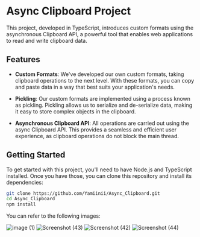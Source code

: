 # Async Clipboard Project

This project, developed in TypeScript, introduces custom formats using the asynchronous Clipboard API, a powerful tool that enables web applications to read and write clipboard data.

## Features

- **Custom Formats**: We've developed our own custom formats, taking clipboard operations to the next level. With these formats, you can copy and paste data in a way that best suits your application's needs.

- **Pickling**: Our custom formats are implemented using a process known as pickling. Pickling allows us to serialize and de-serialize data, making it easy to store complex objects in the clipboard.

- **Asynchronous Clipboard API**: All operations are carried out using the async Clipboard API. This provides a seamless and efficient user experience, as clipboard operations do not block the main thread.

## Getting Started

To get started with this project, you'll need to have Node.js and TypeScript installed. Once you have those, you can clone this repository and install its dependencies:

```sh
git clone https://github.com/Yamiinii/Async_Clipboard.git
cd Async_Clipboard
npm install
```

You can refer to the following images:

![image (1)](https://github.com/Yamiinii/Async_Clipboard/assets/95957635/b7d17268-4869-4abf-8f8b-1f5fe69d897d)
![Screenshot (43)](https://github.com/Yamiinii/Async_Clipboard/assets/95957635/664d6a2d-50bc-402f-af1a-6ddfe51a88c6)
![Screenshot (42)](https://github.com/Yamiinii/Async_Clipboard/assets/95957635/5ef923b9-7515-476d-ab36-1144b8087211)
![Screenshot (44)](https://github.com/Yamiinii/Async_Clipboard/assets/95957635/48d3f7f5-e887-4702-80e8-8320ef61e2df)

